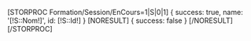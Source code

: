 [STORPROC Formation/Session/EnCours=1|S|0|1]
        {
            success: true,
            name: '[!S::Nom!]',
            id: [!S::Id!]
        }
        [NORESULT]
            {
                success: false
            }
        [/NORESULT]
[/STORPROC]